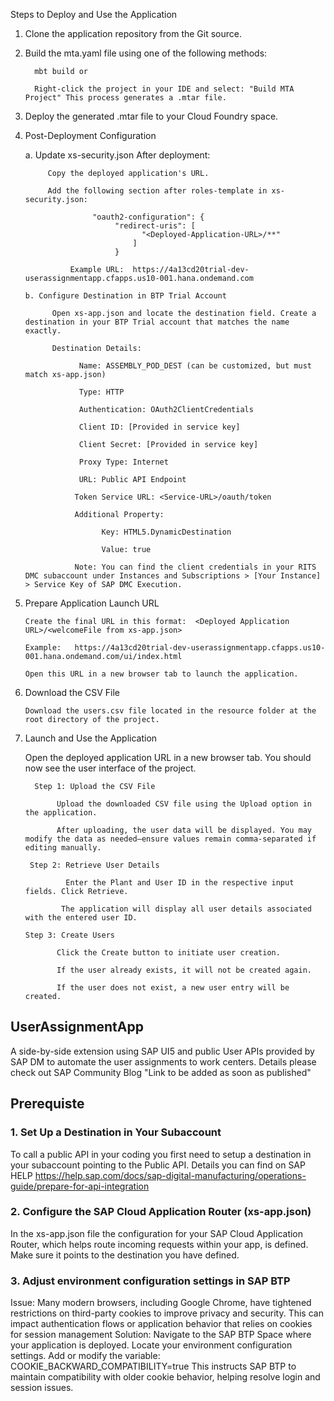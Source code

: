 
Steps to Deploy and Use the Application

1. Clone the application repository from the Git source.

2. Build the mta.yaml file using one of the following methods:

         mbt build or

         Right-click the project in your IDE and select: "Build MTA Project" This process generates a .mtar file.

3. Deploy the generated .mtar file to your Cloud Foundry space.

4. Post-Deployment Configuration

      a. Update xs-security.json  After deployment:

            Copy the deployed application's URL.

            Add the following section after roles-template in xs-security.json:
   
                      "oauth2-configuration": {
                           "redirect-uris": [
                                 "<Deployed-Application-URL>/**"
                               ]
                           }

                 Example URL:  https://4a13cd20trial-dev-userassignmentapp.cfapps.us10-001.hana.ondemand.com

       b. Configure Destination in BTP Trial Account

             Open xs-app.json and locate the destination field. Create a destination in your BTP Trial account that matches the name exactly.

             Destination Details:

                   Name: ASSEMBLY_POD_DEST (can be customized, but must match xs-app.json)

                   Type: HTTP

                   Authentication: OAuth2ClientCredentials

                   Client ID: [Provided in service key]

                   Client Secret: [Provided in service key]

                   Proxy Type: Internet

                   URL: Public API Endpoint

                  Token Service URL: <Service-URL>/oauth/token

                  Additional Property:

                        Key: HTML5.DynamicDestination

                        Value: true

                  Note: You can find the client credentials in your RITS DMC subaccount under Instances and Subscriptions > [Your Instance] > Service Key of SAP DMC Execution.

5. Prepare Application Launch URL

       Create the final URL in this format:  <Deployed Application URL>/<welcomeFile from xs-app.json>

       Example:   https://4a13cd20trial-dev-userassignmentapp.cfapps.us10-001.hana.ondemand.com/ui/index.html

       Open this URL in a new browser tab to launch the application.
	   
6. Download the CSV File

       Download the users.csv file located in the resource folder at the root directory of the project.

7. Launch and Use the Application

     Open the deployed application URL in a new browser tab. You should now see the user interface of the project.

         Step 1: Upload the CSV File

              Upload the downloaded CSV file using the Upload option in the application.

              After uploading, the user data will be displayed. You may modify the data as needed—ensure values remain comma-separated if editing manually.

        Step 2: Retrieve User Details

                Enter the Plant and User ID in the respective input fields. Click Retrieve.

               The application will display all user details associated with the entered user ID.

       Step 3: Create Users

              Click the Create button to initiate user creation.

              If the user already exists, it will not be created again.

              If the user does not exist, a new user entry will be created.		

    

## UserAssignmentApp
A side-by-side extension using SAP UI5 and public User APIs provided by SAP DM to automate the user assignments to work centers.
Details  please check out SAP Community Blog "Link to be added as soon as published"

## Prerequiste
### 1. Set Up a Destination in Your Subaccount
To call a public API in your coding you first need to setup a destination in your subaccount pointing to the Public API. 
Details you can find on SAP HELP https://help.sap.com/docs/sap-digital-manufacturing/operations-guide/prepare-for-api-integration
### 2. Configure the SAP Cloud Application Router (xs-app.json)
In the xs-app.json file the configuration for your SAP Cloud Application Router, which helps route incoming requests within your app, is defined. 
Make sure it points to the destination you have defined.
### 3. Adjust environment configuration settings in SAP BTP
Issue: Many modern browsers, including Google Chrome, have tightened restrictions on third-party cookies to improve privacy and security.
This can impact authentication flows or application behavior that relies on cookies for session management
Solution: Navigate to the SAP BTP Space where your application is deployed. Locate your environment configuration settings.
Add or modify the variable: COOKIE_BACKWARD_COMPATIBILITY=true
This instructs SAP BTP to maintain compatibility with older cookie behavior, helping resolve login and session issues.

